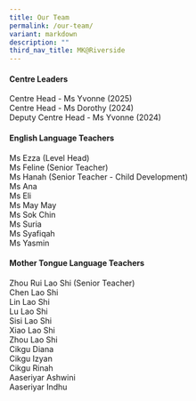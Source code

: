 ```yaml
---
title: Our Team
permalink: /our-team/
variant: markdown
description: ""
third_nav_title: MK@Riverside
---
```

#### Centre Leaders

Centre Head - Ms Yvonne (2025)<br>
Centre Head - Ms Dorothy (2024)<br>
Deputy Centre Head - Ms Yvonne (2024)

#### English Language Teachers
Ms Ezza (Level Head)<br>
Ms Feline (Senior Teacher)<br>
Ms Hanah (Senior Teacher - Child Development)<br>
Ms Ana<br>
Ms Eli<br>
Ms May May<br>
Ms Sok Chin<br>
Ms Suria<br>
Ms Syafiqah<br>
Ms Yasmin  

#### Mother Tongue Language Teachers
Zhou Rui Lao Shi (Senior Teacher)<br>
Chen Lao Shi<br>
Lin Lao Shi<br>
Lu Lao Shi<br>
Sisi Lao Shi<br>
Xiao Lao Shi<br>
Zhou Lao Shi<br>
Cikgu Diana<br>
Cikgu Izyan<br>
Cikgu Rinah<br>
Aaseriyar Ashwini<br>
Aaseriyar Indhu